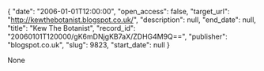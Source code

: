 {
  "date": "2006-01-01T12:00:00", 
  "open_access": false, 
  "target_url": "http://kewthebotanist.blogspot.co.uk/", 
  "description": null, 
  "end_date": null, 
  "title": "Kew The Botanist", 
  "record_id": "20060101T120000/gK6mDNjgKB7aX/ZDHG4M9Q==", 
  "publisher": "blogspot.co.uk", 
  "slug": 9823, 
  "start_date": null
}

None